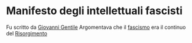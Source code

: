 # Manifesto degli intellettuali fascisti
Fu scritto da [Giovanni Gentile](Giovanni%20Gentile.md)
Argomentava che il [fascismo](../eventi/fascismo.md) era il continuo del [Risorgimento](../eventi/Risorgimento.md)